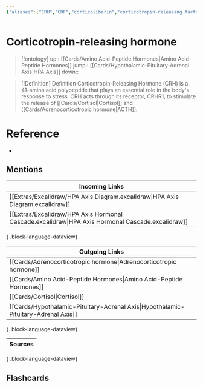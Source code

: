 ```yaml
---
{"aliases":["CRH","CRF","corticoliberin","corticotropin-releasing factor"],"dg-publish":true,"permalink":"/cards/corticotropin-releasing-hormone/","dgPassFrontmatter":true}
---
```


# Corticotropin-releasing hormone

> [!ontology]
> up:: [[Cards/Amino Acid-Peptide Hormones\|Amino Acid-Peptide Hormones]]
> jump:: [[Cards/Hypothalamic-Pituitary-Adrenal Axis\|HPA Axis]]
> down:: 

> [!Definition] Definition
> Corticotropin-Releasing Hormone (CRH) is a 41-amino acid polypeptide that plays an essential role in the body's response to stress. CRH acts through its receptor, CRHR1, to stimulate the release of [[Cards/Cortisol\|Cortisol]] and [[Cards/Adrenocorticotropic hormone\|ACTH]].

# Reference
- 

## Mentions
| Incoming Links                                                                                      |
| --------------------------------------------------------------------------------------------------- |
| [[Extras/Excalidraw/HPA Axis Diagram.excalidraw\|HPA Axis Diagram.excalidraw]]                   |
| [[Extras/Excalidraw/HPA Axis Hormonal Cascade.excalidraw\|HPA Axis Hormonal Cascade.excalidraw]] |

{ .block-language-dataview}

| Outgoing Links                                                                        |
| ------------------------------------------------------------------------------------- |
| [[Cards/Adrenocorticotropic hormone\|Adrenocorticotropic hormone]]                 |
| [[Cards/Amino Acid-Peptide Hormones\|Amino Acid-Peptide Hormones]]                 |
| [[Cards/Cortisol\|Cortisol]]                                                       |
| [[Cards/Hypothalamic-Pituitary-Adrenal Axis\|Hypothalamic-Pituitary-Adrenal Axis]] |

{ .block-language-dataview}

| Sources |
| ------- |

{ .block-language-dataview}

## Flashcards
